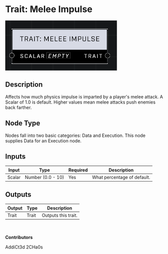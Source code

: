 # Trait: Melee Impulse
![](../../../.gitbook/assets/trait-melee-impulse.png)

## Description
Affects how much physics impulse is imparted by a player's melee attack. A Scalar of 1.0 is default. Higher values mean melee attacks push enemies back farther.

## Node Type
Nodes fall into two basic categories: Data and Execution. This node supplies Data for an Execution node.

## Inputs
| Input | Type | Required | Description |
|------------------|------------------|----------|--------------------------------------------------------------|
| Scalar | Number (0.0 - 10) | Yes | What percentage of default. |

## Outputs
| Output | Type | Description |
|------------------|------------------|--------------------------------------------------------------|
| Trait | Trait | Outputs this trait. |

\
\
**Contributors**

AddiCt3d 2CHa0s
